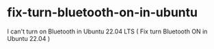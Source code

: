 # fix-turn-bluetooth-on-in-ubuntu
I can't turn on Bluetooth in Ubuntu 22.04 LTS ( Fix turn Bluetooth ON in Ubuntu 22.04 )
